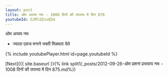 ```yaml
---
layout: post
title: ओम अव्यय नमः - 1008 दिनों की तपस्या में दिन 876
youtubeId: GJRldZsvQ54
---
```

 
 
 ओम अव्यय नमः  
 
 -  ज्याला एकच मनाने भक्ती मिळवता येते 
 
  
 
  
 
 
 
 
 
 


{% include youtubePlayer.html id=page.youtubeId %}
 
[Next]({{ site.baseurl }}{% link  split1/_posts/2012-09-26-ओम प्रशनां प्रभावाय नमः - 1008 दिनों की तपस्या में दिन 875.md%})
 
